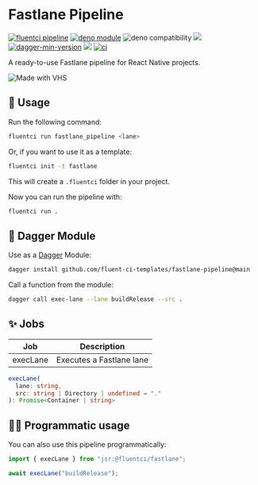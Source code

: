 # Fastlane Pipeline

[![fluentci pipeline](https://img.shields.io/badge/dynamic/json?label=pkg.fluentci.io&labelColor=%23000&color=%23460cf1&url=https%3A%2F%2Fapi.fluentci.io%2Fv1%2Fpipeline%2Ffastlane_pipeline&query=%24.version)](https://pkg.fluentci.io/fastlane_pipeline)
[![deno module](https://shield.deno.dev/x/fastlane_pipeline)](https://deno.land/x/fastlane_pipeline)
![deno compatibility](https://shield.deno.dev/deno/^1.37)
[![](https://img.shields.io/codecov/c/gh/fluent-ci-templates/fastlane-pipeline)](https://codecov.io/gh/fluent-ci-templates/fastlane-pipeline)
[![dagger-min-version](https://img.shields.io/badge/dagger-v0.10.0-blue?color=3D66FF&labelColor=000000)](https://dagger.io)
[![](https://jsr.io/badges/@fluentci/fastlane)](https://jsr.io/@fluentci/fastlane)
[![ci](https://github.com/fluent-ci-templates/fastlane-pipeline/actions/workflows/ci.yml/badge.svg)](https://github.com/fluent-ci-templates/fastlane-pipeline/actions/workflows/ci.yml)

A ready-to-use Fastlane pipeline for React Native projects.

![Made with VHS](https://vhs.charm.sh/vhs-3BdWbrCDU6CerRImplYFxo.gif)

## 🚀 Usage

Run the following command:

```bash
fluentci run fastlane_pipeline <lane>
```

Or, if you want to use it as a template:

```bash
fluentci init -t fastlane
```

This will create a `.fluentci` folder in your project.

Now you can run the pipeline with:

```bash
fluentci run .
```

## 🧩 Dagger Module

Use as a [Dagger](https://dagger.io) Module:

```bash
dagger install github.com/fluent-ci-templates/fastlane-pipeline@main
```

Call a function from the module:

```bash
dagger call exec-lane --lane buildRelease --src .
```

## ✨ Jobs

| Job         | Description               |
| ----------- | ------------------------- |
| execLane    | Executes a Fastlane lane  |

```typescript
execLane(
  lane: string,
  src: string | Directory | undefined = "."
): Promise<Container | string>
```

## 👨‍💻 Programmatic usage

You can also use this pipeline programmatically:

```ts
import { execLane } from "jsr:@fluentci/fastlane";

await execLane("buildRelease");
```
